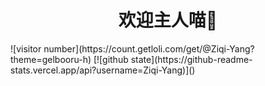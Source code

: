 <h1 align="center">欢迎主人喵👋</h1>
![visitor number](https://count.getloli.com/get/@Ziqi-Yang?theme=gelbooru-h)  
[![github state](https://github-readme-stats.vercel.app/api?username=Ziqi-Yang)]()

